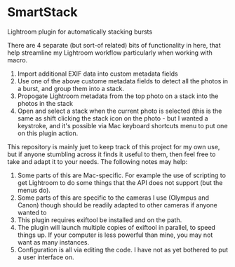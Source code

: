 # SmartStack
Lightroom plugin for automatically stacking bursts

There are 4 separate (but sort-of related) bits of functionality in here, that
help streamline my Lightroom workflow particularly when working with macro.

1. Import additional EXIF data into custom metadata fields
2. Use one of the above custome metadata fields to detect all the photos in
a burst, and group them into a stack.
3. Propogate Lightroom metadata from the top photo on a stack into the photos
in the stack
4. Open and select a stack when the current photo is selected (this is the
same as shift clicking the stack icon on the photo - but I wanted a keystroke,
and it's possible via Mac keyboard shortcuts menu to put one on this plugin
action.


This repository is mainly juet to keep track of this project for my own use,
but if anyone stumbling across it finds it useful to them, then feel free
to take and adapt it to your needs. The following notes may help:

1. Some parts of this are Mac-specific. For example the use of scripting to
get Lightroom to do some things that the API does not support (but the 
menus do). 
2. Some parts of this are specific to the cameras I use (Olympus and Canon)
though should be readily adapted to other cameras if anyone wanted to
3. This plugin requires exiftool be installed and on the path.
4. The plugin will launch multiple copies of exiftool in parallel, to speed
things up. If your computer is less powerful than mine, you may not want
as many instances.
5. Configuration is all via editing the code. I have not as yet bothered to
put a user interface on.

